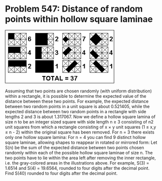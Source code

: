 # Problem 547: Distance of random points within hollow square laminae

![p547](img/547.gif)

Assuming that two points are chosen randomly (with uniform distribution)
within a rectangle, it is possible to determine the expected value of
the distance between these two points. For example, the expected
distance between two random points in a unit square is about 0.521405,
while the expected distance between two random points in a rectangle
with side lengths 2 and 3 is about 1.317067. Now we define a hollow
square lamina of size n to be an integer sized square with side length n
≥ 3 consisting of n2 unit squares from which a rectangle consisting of x
× y unit squares (1 ≤ x,y ≤ n - 2) within the original square has been
removed. For n = 3 there exists only one hollow square lamina: For n = 4
you can find 9 distinct hollow square laminae, allowing shapes to
reappear in rotated or mirrored form: Let S(n) be the sum of the
expected distance between two points chosen randomly within each of the
possible hollow square laminae of size n. The two points have to lie
within the area left after removing the inner rectangle, i.e. the
gray-colored areas in the illustrations above. For example, S(3) =
1.6514 and S(4) = 19.6564, rounded to four digits after the decimal
point. Find S(40) rounded to four digits after the decimal point.